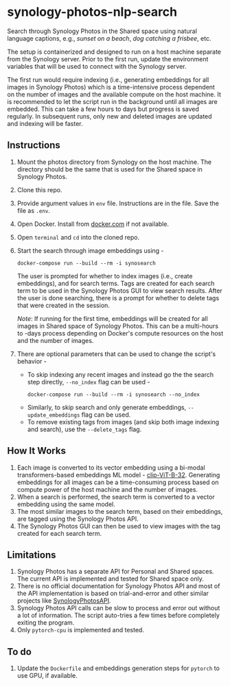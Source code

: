 synology-photos-nlp-search
======
Search through Synology Photos in the Shared space using natural language captions, e.g., _sunset on a beach_, _dog catching a frisbee_, etc. 

The setup is containerized and designed to run on a host machine separate from the Synology server. Prior to the first run, update the environment variables that will be used to connect with the Synology server. 

The first run would require indexing (i.e., generating embeddings for all images in Synology Photos) which is a time-intensive process dependent on the number of images and the available compute on the host machine. It is recommended to let the script run in the background until all images are embedded. This can take a few hours to days but progress is saved regularly. In subsequent runs, only new and deleted images are updated and indexing will be faster.

## Instructions
1. Mount the photos directory from Synology on the host machine. The directory should be the same that is used for the Shared space in Synology Photos.
1. Clone this repo.
1. Provide argument values in `env` file. Instructions are in the file. Save the file as `.env`.
1. Open Docker. Install from [docker.com](https://www.docker.com/products/docker-desktop/) if not available.
1. Open `terminal` and `cd` into the cloned repo.
1. Start the search through image embeddings using - 
    ```
    docker-compose run --build --rm -i synosearch
    ```
    The user is prompted for whether to index images (i.e., create embeddings), and for search terms. Tags are created for each search term to be used in the Synology Photos GUI to view search results. After the user is done searching, there is a prompt for whether to delete tags that were created in the session.
    
    *Note*: If running for the first time, embeddings will be created for all images in Shared space of Synology Photos. This can be a multi-hours to -days process depending on Docker's compute resources on the host and the number of images.
1. There are optional parameters that can be used to change the script's behavior - 
    - To skip indexing any recent images and instead go the the search step directly, `--no_index` flag can be used - 
        ```
        docker-compose run --build --rm -i synosearch --no_index
        ```
    - Similarly, to skip search and only generate embeddings, `--update_embeddings` flag can be used.
    - To remove existing tags from images (and skip both image indexing and search), use the `--delete_tags` flag.

## How It Works
1. Each image is converted to its vector embedding using a bi-modal transformers-based embeddings ML model - [clip-ViT-B-32](https://huggingface.co/sentence-transformers/clip-ViT-B-32). Generating embeddings for all images can be a time-consuming process based on compute power of the host machine and the number of images. 
1. When a search is performed, the search term is converted to a vector embedding using the same model. 
1. The most similar images to the search term, based on their embeddings, are tagged using the Synology Photos API.
1. The Synology Photos GUI can then be used to view images with the tag created for each search term.

## Limitations
1. Synology Photos has a separate API for Personal and Shared spaces. The current API is implemented and tested for Shared space only.
1. There is no official documentation for Synology Photos API and most of the API implementation is based on trial-and-error and other similar projects like [SynologyPhotosAPI](https://github.com/zeichensatz/SynologyPhotosAPI).
1. Synology Photos API calls can be slow to process and error out without a lot of information. The script auto-tries a few times before completely exiting the program.
1. Only `pytorch-cpu` is implemented and tested.

## To do
1. Update the `Dockerfile` and embeddings generation steps for `pytorch` to use GPU, if available.
